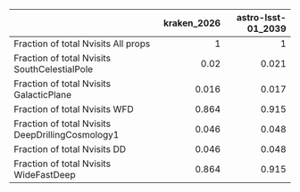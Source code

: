 |                                                  |   kraken_2026 |   astro-lsst-01_2039 |
|:-------------------------------------------------|--------------:|---------------------:|
| Fraction of total Nvisits All props              |         1     |                1     |
| Fraction of total Nvisits SouthCelestialPole     |         0.02  |                0.021 |
| Fraction of total Nvisits GalacticPlane          |         0.016 |                0.017 |
| Fraction of total Nvisits WFD                    |         0.864 |                0.915 |
| Fraction of total Nvisits DeepDrillingCosmology1 |         0.046 |                0.048 |
| Fraction of total Nvisits DD                     |         0.046 |                0.048 |
| Fraction of total Nvisits WideFastDeep           |         0.864 |                0.915 |
